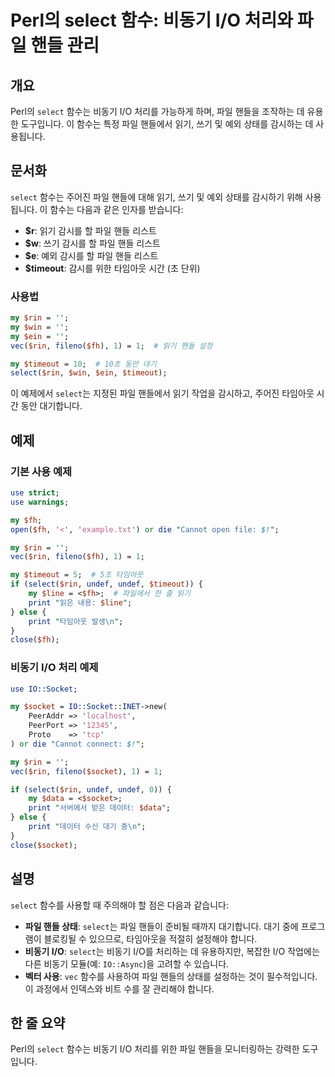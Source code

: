<!--
Meta Description: # Perl의 select 함수: 비동기 I/O 처리와 파일 핸들 관리 ## 개요 Perl의 `select` 함수는 비동기 I/O 처리를 가능하게 하며, 파일 핸들을 조작하는 데 유용한 도구입니다. 이 함수는 특정 파일 핸들에서 읽기, 쓰기 및 예외 상태를 감시하는 데...
Meta Keywords: select, rin, 비동기, socket, 함수는
-->

# Perl의 select 함수: 비동기 I/O 처리와 파일 핸들 관리

## 개요
Perl의 `select` 함수는 비동기 I/O 처리를 가능하게 하며, 파일 핸들을 조작하는 데 유용한 도구입니다. 이 함수는 특정 파일 핸들에서 읽기, 쓰기 및 예외 상태를 감시하는 데 사용됩니다.

## 문서화
`select` 함수는 주어진 파일 핸들에 대해 읽기, 쓰기 및 예외 상태를 감시하기 위해 사용됩니다. 이 함수는 다음과 같은 인자를 받습니다:

- **$r**: 읽기 감시를 할 파일 핸들 리스트
- **$w**: 쓰기 감시를 할 파일 핸들 리스트
- **$e**: 예외 감시를 할 파일 핸들 리스트
- **$timeout**: 감시를 위한 타임아웃 시간 (초 단위)

### 사용법
```perl
my $rin = '';
my $win = '';
my $ein = '';
vec($rin, fileno($fh), 1) = 1;  # 읽기 핸들 설정

my $timeout = 10;  # 10초 동안 대기
select($rin, $win, $ein, $timeout);
```

이 예제에서 `select`는 지정된 파일 핸들에서 읽기 작업을 감시하고, 주어진 타임아웃 시간 동안 대기합니다.

## 예제
### 기본 사용 예제
```perl
use strict;
use warnings;

my $fh;
open($fh, '<', 'example.txt') or die "Cannot open file: $!";

my $rin = '';
vec($rin, fileno($fh), 1) = 1;

my $timeout = 5;  # 5초 타임아웃
if (select($rin, undef, undef, $timeout)) {
    my $line = <$fh>;  # 파일에서 한 줄 읽기
    print "읽은 내용: $line";
} else {
    print "타임아웃 발생\n";
}
close($fh);
```

### 비동기 I/O 처리 예제
```perl
use IO::Socket;

my $socket = IO::Socket::INET->new(
    PeerAddr => 'localhost',
    PeerPort => '12345',
    Proto    => 'tcp'
) or die "Cannot connect: $!";

my $rin = '';
vec($rin, fileno($socket), 1) = 1;

if (select($rin, undef, undef, 0)) {
    my $data = <$socket>;
    print "서버에서 받은 데이터: $data";
} else {
    print "데이터 수신 대기 중\n";
}
close($socket);
```

## 설명
`select` 함수를 사용할 때 주의해야 할 점은 다음과 같습니다:

- **파일 핸들 상태**: `select`는 파일 핸들이 준비될 때까지 대기합니다. 대기 중에 프로그램이 블로킹될 수 있으므로, 타임아웃을 적절히 설정해야 합니다.
- **비동기 I/O**: `select`는 비동기 I/O를 처리하는 데 유용하지만, 복잡한 I/O 작업에는 다른 비동기 모듈(예: `IO::Async`)을 고려할 수 있습니다.
- **벡터 사용**: `vec` 함수를 사용하여 파일 핸들의 상태를 설정하는 것이 필수적입니다. 이 과정에서 인덱스와 비트 수를 잘 관리해야 합니다.

## 한 줄 요약
Perl의 `select` 함수는 비동기 I/O 처리를 위한 파일 핸들을 모니터링하는 강력한 도구입니다.